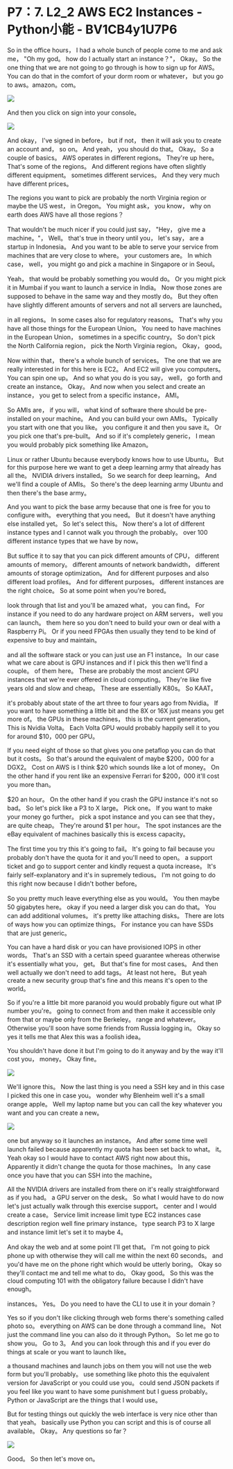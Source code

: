 # P7：7. L2_2 AWS EC2 Instances - Python小能 - BV1CB4y1U7P6

 So in the office hours， I had a whole bunch of people come to me and ask me， "Oh my god。 how do I actually start an instance？"， Okay。 So the one thing that we are not going to go through is how to sign up for AWS。 You can do that in the comfort of your dorm room or whatever， but you go to aws。amazon。com。



![](img/92d14ad3b5957c1bdfa656fa30bec1f2_1.png)

 And then you click on sign into your console。

![](img/92d14ad3b5957c1bdfa656fa30bec1f2_3.png)

 And okay， I've signed in before， but if not， then it will ask you to create an account and， so on。 And yeah， you should do that。 Okay。 So a couple of basics。 AWS operates in different regions。 They're up here。 That's some of the regions。 And different regions have often slightly different equipment。 sometimes different services。 And they very much have different prices。

 The regions you want to pick are probably the north Virginia region or maybe the US west， in Oregon。 You might ask， you know， why on earth does AWS have all those regions？

 That wouldn't be much nicer if you could just say， "Hey， give me a machine。"， Well。 that's true in theory until you， let's say， are a startup in Indonesia。 And you want to be able to serve your service from machines that are very close to where。 your customers are。 In which case， well， you might go and pick a machine in Singapore or in Seoul。

 Yeah， that would be probably something you would do。 Or you might pick it in Mumbai if you want to launch a service in India。 Now those zones are supposed to behave in the same way and they mostly do。 But they often have slightly different amounts of servers and not all servers are launched。

 in all regions。 In some cases also for regulatory reasons。 That's why you have all those things for the European Union。 You need to have machines in the European Union， sometimes in a specific country。 So don't pick the North California region， pick the North Virginia region。 Okay， good。

 Now within that， there's a whole bunch of services。 The one that we are really interested in for this here is EC2。 And EC2 will give you computers。 You can spin one up。 And so what you do is you say， well， go forth and create an instance。 Okay。 And now when you select and create an instance， you get to select from a specific instance， AMI。

 So AMIs are， if you will， what kind of software there should be pre-installed on your machine。 And you can build your own AMIs。 Typically you start with one that you like。 you configure it and then you save it。 Or you pick one that's pre-built。 And so if it's completely generic， I mean you would probably pick something like Amazon。

 Linux or rather Ubuntu because everybody knows how to use Ubuntu。 But for this purpose here we want to get a deep learning army that already has all the。 NVIDIA drivers installed。 So we search for deep learning。 And we'll find a couple of AMIs。 So there's the deep learning army Ubuntu and then there's the base army。

 And you want to pick the base army because that one is free for you to configure with。 everything that you need。 But it doesn't have anything else installed yet。 So let's select this。 Now there's a lot of different instance types and I cannot walk you through the probably。 over 100 different instance types that we have by now。

 But suffice it to say that you can pick different amounts of CPU， different amounts of memory。 different amounts of network bandwidth， different amounts of storage optimization。 And for different purposes and also different load profiles。 And for different purposes。 different instances are the right choice。 So at some point when you're bored。

 look through that list and you'll be amazed what， you can find。 For instance if you need to do any hardware project on ARM servers， well you can launch。 them here so you don't need to build your own or deal with a Raspberry Pi。 Or if you need FPGAs then usually they tend to be kind of expensive to buy and maintain。

 and all the software stack or you can just use an F1 instance。 In our case what we care about is GPU instances and if I pick this then we'll find a couple。 of them here。 These are probably the most ancient GPU instances that we're ever offered in cloud computing。 They're like five years old and slow and cheap。 These are essentially K80s。 So KAAT。

 it's probably about state of the art three to four years ago from Nvidia。 If you want to have something a little bit and the 8X or 16X just means you get more of。 the GPUs in these machines， this is the current generation。 This is Nvidia Volta。 Each Volta GPU would probably happily sell it to you for around $10，000 per GPU。

 If you need eight of those so that gives you one petaflop you can do that but it costs。 So that's around the equivalent of maybe $200，000 for a DGX2。 Cost on AWS is I think $20 which sounds like a lot of money。 On the other hand if you rent like an expensive Ferrari for $200，000 it'll cost you more than。

 $20 an hour。 On the other hand if you crash the GPU instance it's not so bad。 So let's pick like a P3 to X large。 Pick one。 If you want to make your money go further。 pick a spot instance and you can see that they， are quite cheap。 They're around $1 per hour。 The spot instances are the eBay equivalent of machines basically this is excess capacity。

 The first time you try this it's going to fail。 It's going to fail because you probably don't have the quota for it and you'll need to open。 a support ticket and go to support center and kindly request a quota increase。 It's fairly self-explanatory and it's in supremely tedious。 I'm not going to do this right now because I didn't bother before。

 So you pretty much leave everything else as you would。 You then maybe 50 gigabytes here。 okay if you need a larger disk you can do that。 You can add additional volumes。 it's pretty like attaching disks。 There are lots of ways how you can optimize things。 For instance you can have SSDs that are just generic。

 You can have a hard disk or you can have provisioned IOPS in other words。 That's an SSD with a certain speed guarantee whereas otherwise it's essentially what you， get。 But that's fine for most cases。 And then well actually we don't need to add tags。 At least not here。 But yeah create a new security group that's fine and this means it's open to the world。

 So if you're a little bit more paranoid you would probably figure out what IP number you're。 going to connect from and then make it accessible only from that or maybe only from the Berkeley。 range and whatever。 Otherwise you'll soon have some friends from Russia logging in。 Okay so yes it tells me that Alex this was a foolish idea。

 You shouldn't have done it but I'm going to do it anyway and by the way it'll cost you， money。 Okay fine。

![](img/92d14ad3b5957c1bdfa656fa30bec1f2_5.png)

 We'll ignore this。 Now the last thing is you need a SSH key and in this case I picked this one in case you。 wonder why Blenheim well it's a small orange apple。 Well my laptop name but you can call the key whatever you want and you can create a new。

![](img/92d14ad3b5957c1bdfa656fa30bec1f2_7.png)

 one but anyway so it launches an instance。 And after some time well launch failed because apparently my quota has been set back to what。 it。 Yeah okay so I would have to contact AWS right now about this。 Apparently it didn't change the quota for those machines。 In any case once you have that you can SSH into the machine。

 All the NVIDIA drivers are installed from there on it's really straightforward as if you had。 a GPU server on the desk。 So what I would have to do now let's just actually walk through this exercise support。 center and I would create a case。 Service limit increase limit type EC2 instances case description region well fine primary instance。 type search P3 to X large and instance limit let's set it to maybe 4。

 And okay the web and at some point I'll get that。 I'm not going to pick phone up with otherwise they will call me within the next 60 seconds。 and you'd have me on the phone right which would be utterly boring。 Okay so they'll contact me and tell me what to do。 Okay good。 So this was the cloud computing 101 with the obligatory failure because I didn't have enough。

 instances。 Yes。 Do you need to have the CLI to use it in your domain？

 Yes so if you don't like clicking through web forms there's something called photo so。 everything on AWS can be done through a command line。 Not just the command line you can also do it through Python。 So let me go to show you。 Go to 3。 And you can look through this and if you ever do things at scale or you want to launch like。

 a thousand machines and launch jobs on them you will not use the web form but you'll probably。 use something like photo this the equivalent version for JavaScript or you could use you。 could send JSON packets if you feel like you want to have some punishment but I guess probably。 Python or JavaScript are the things that I would use。

 But for testing things out quickly the web interface is very nice other than that yeah。 basically use Python you can script and this is of course all available。 Okay。 Any questions so far？





![](img/92d14ad3b5957c1bdfa656fa30bec1f2_9.png)

 Good。 So then let's move on。